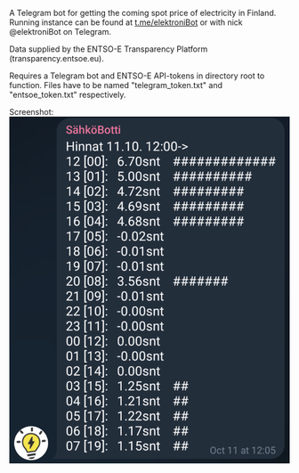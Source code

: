 A Telegram bot for getting the coming spot price of electricity in Finland. Running instance can be found at [t.me/elektroniBot](https://t.me/elektroniBot) or with nick @elektroniBot on Telegram.

Data supplied by the ENTSO-E Transparency Platform (transparency.entsoe.eu).

Requires a Telegram bot and ENTSO-E API-tokens in directory root to function. Files have to be named "telegram_token.txt" and "entsoe_token.txt" respectively.

Screenshot:
<picture>
    <source srcset="https://github.com/apodl1/SahkoBotti/blob/master/screenshot.png">
    <img alt="Screenshot" src="https://github.com/apodl1/SahkoBotti/blob/master/screenshot.png">
</picture>
